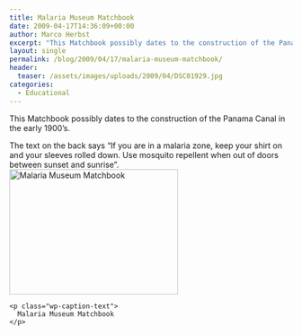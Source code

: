 ```yaml
---
title: Malaria Museum Matchbook
date: 2009-04-17T14:36:09+00:00
author: Marco Herbst
excerpt: "This Matchbook possibly dates to the construction of the Panama Canal in the early 1900's. It has some text on it's back related to malaria prevention."
layout: single
permalink: /blog/2009/04/17/malaria-museum-matchbook/
header:
  teaser: /assets/images/uploads/2009/04/DSC01929.jpg
categories:
  - Educational
---
```

This Matchbook possibly dates to the construction of the Panama Canal in the early 1900&#8217;s.

<div>
  The text on the back says &#8220;If you are in a malaria zone, keep your shirt on and your sleeves rolled down. Use mosquito repellent when out of doors between sunset and sunrise&#8221;.
</div>

<div>
</div>

<div>
  <div id="attachment_266" style="width: 310px" class="wp-caption alignnone">
    <a href="{{ base }}/assets/images/uploads/2009/04/DSC01929.jpg"><img class="size-medium wp-image-266" title="Malaria Museum Matchbook" alt="Malaria Museum Matchbook" src="{{ base }}/assets/images/uploads/2009/04/DSC01929.jpg" width="300" height="223" /></a>
    
    <p class="wp-caption-text">
      Malaria Museum Matchbook
    </p>
  </div>
</div>